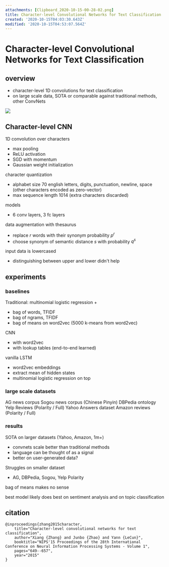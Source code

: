 ```yaml
---
attachments: [Clipboard_2020-10-15-00-28-02.png]
title: Character-level Convolutional Networks for Text Classification
created: '2020-10-15T04:03:30.643Z'
modified: '2020-10-15T04:53:07.564Z'
---
```


# Character-level Convolutional Networks for Text Classification 

## overview

- character-level 1D convolutions for text classification
- on large scale data, SOTA or comparable against traditional methods, other ConvNets

![](@attachment/Clipboard_2020-10-15-00-28-02.png)

## Character-level CNN

1D convolution over characters
- max pooling
- ReLU activation
- SGD with momentum
- Gaussian weight initialization

character quantization
- alphabet size $70$ english letters, digits, punctuation, newline, space (other characters encoded as zero-vector)
- max sequence length $1014$ (extra characters discarded)

models
- 6 conv layers, 3 fc layers

data augmentation with thesaurus
- replace $r$ words with their synonym probability $p^r$
- choose synonym of semantic distance $s$ with probability $q^s$

input data is lowercased
- distinguishing between upper and lower didn't help

## experiments

### baselines

Traditional: multinomial logistic regression + 
- bag of words, TFIDF
- bag of ngrams, TFIDF
- bag of means on word2vec (5000 k-means from word2vec)

CNN
- with word2vec
- with lookup tables (end-to-end learned)

vanilla LSTM
- word2vec embeddings
- extract mean of hidden states  
- multinomial logistic regression on top

### large scale datasets

AG news corpus
Sogou news corpus (Chinese Pinyin)
DBPedia ontology
Yelp Reviews (Polarity / Full)
Yahoo Answers dataset
Amazon reviews (Polarity / Full)

### results

SOTA on larger datasets (Yahoo, Amazon, 1m+)
- convnets scale better than traditional methods
- language can be thought of as a signal
- better on user-generated data?

Struggles on smaller dataset
- AG, DBPedia, Sogou, Yelp Polarity


bag of means makes no sense

best model likely does best on sentiment analysis and on topic classification

## citation

```
@inproceedings{zhang2015character,
	title="Character-level convolutional networks for text classification",
	author="Xiang {Zhang} and Junbo {Zhao} and Yann {LeCun}",
	booktitle="NIPS'15 Proceedings of the 28th International Conference on Neural Information Processing Systems - Volume 1",
	pages="649--657",
	year="2015"
}
```
